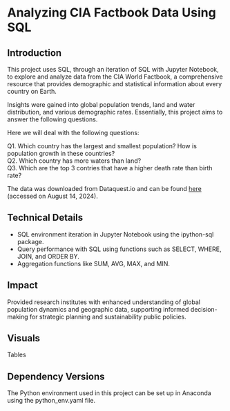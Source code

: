 # Analyzing CIA Factbook Data Using SQL

## Introduction

This project uses SQL, through an iteration of SQL with Jupyter Notebook, to explore 
and analyze data from the CIA World Factbook, a comprehensive resource that provides 
demographic and statistical information about every country on Earth.

Insights were gained into global population trends, land and water distribution, and 
various demographic rates. Essentially, this project aims to answer the following questions.

Here we will deal with the following questions: 

Q1. Which country has the largest and smallest population? How is population growth in these countries?  
Q2. Which country has more waters than land?  
Q3. Which are the top 3 contries that have a higher death rate than birth rate?

The data was downloaded from Dataquest.io and can be found 
[here](https://app.dataquest.io/m/257/guided-project%3A-analyzing-cia-factbook-data-using-sql/2/introduction)
 (accessed on August 14, 2024).

## Technical Details

- SQL environment iteration in Jupyter Notebook using the ipython-sql package.
- Query performance with SQL using functions such as SELECT, WHERE, JOIN, and ORDER BY.
- Aggregation functions like SUM, AVG, MAX, and MIN.

## Impact

Provided research institutes with enhanced understanding of global population dynamics and 
geographic data, supporting informed decision-making for strategic planning and sustainability public policies.

## Visuals

Tables

## Dependency Versions

The Python environment used in this project can be set up in Anaconda using the python_env.yaml file.

